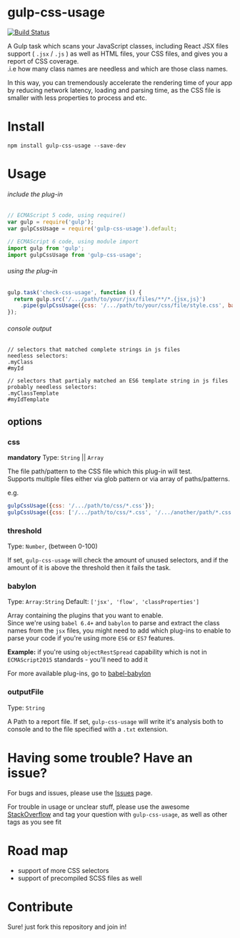 # gulp-css-usage

[![Build Status](https://travis-ci.org/zivl/gulp-css-usage.svg?branch=master)](https://travis-ci.org/zivl/gulp-css-usage)

A Gulp task which scans your JavaScript classes, including React JSX files support ( `.jsx` / `.js`  ) as well as HTML files, your CSS files, and gives you a report of CSS coverage.<br>
.i.e how many class names are needless and which are those class names.

In this way, you can tremendously accelerate the rendering time of your app by reducing network latency, loading and parsing time,
as the CSS file is smaller with less properties to process and etc.


# Install
```
npm install gulp-css-usage --save-dev
```

# Usage
###### include the plug-in
```javascript
// ECMAScript 5 code, using require()
var gulp = require('gulp');
var gulpCssUsage = require('gulp-css-usage').default;
```
```javascript
// ECMAScript 6 code, using module import
import gulp from 'gulp';
import gulpCssUsage from 'gulp-css-usage';
```
###### using the plug-in
```javascript
gulp.task('check-css-usage', function () {
  return gulp.src('/.../path/to/your/jsx/files/**/*.{jsx,js}')
    .pipe(gulpCssUsage({css: '/.../path/to/your/css/file/style.css', babylon:[]}));
});
```
###### console output
```
// selectors that matched complete strings in js files
needless selectors:
.myClass
#myId

// selectors that partialy matched an ES6 template string in js files
probably needless selectors:
.myClassTemplate
#myIdTemplate
```
## options
### css
**mandatory** Type: `String` || `Array`

The file path/pattern to the CSS file which this plug-in will test.<br>
Supports multiple files either via glob pattern or via array of paths/patterns.

e.g.
```javascript
gulpCssUsage({css: '/.../path/to/css/*.css'});
gulpCssUsage({css: ['/.../path/to/css/*.css', '/.../another/path/*.css', '/.../just/a/file/style.css']});
```

### threshold
Type: `Number`, (between 0-100)

If set, `gulp-css-usage` will check the amount of unused selectors, and if the amount of it is above the threshold then it fails the task.


### babylon
Type: `Array:String` Default: `['jsx', 'flow', 'classProperties']`

Array containing the plugins that you want to enable.<br>
Since we're using `babel 6.4+` and `babylon` to parse and extract the class names from the `jsx` files,
you might need to add which plug-ins to enable to parse your code if you're using more `ES6` or `ES7` features.

**Example:** if you're using `objectRestSpread` capability which is not in `ECMAScript2015` standards - you'll need to add it

For more available plug-ins, go to [babel-babylon](https://github.com/babel/babel/tree/master/packages/babylon)

### outputFile
Type: `String`

A Path to a report file. If set, `gulp-css-usage` will write it's analysis both to console and to the file specified with a `.txt` extension.



# Having some trouble? Have an issue?
For bugs and issues, please use the [Issues](https://github.com/zivl/gulp-css-usage/issues) page.

For trouble in usage or unclear stuff, please use the awesome [StackOverflow](http://stackoverflow.com/) and tag your question with `gulp-css-usage`, as well as other tags as you see fit


# Road map
* support of more CSS selectors
* support of precompiled SCSS files as well

# Contribute
Sure! just fork this repository and join in!
